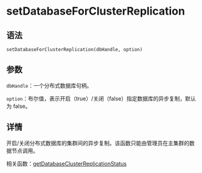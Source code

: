 # setDatabaseForClusterReplication

## 语法

`setDatabaseForClusterReplication(dbHandle, option)`

## 参数

`dbHandle`：一个分布式数据库句柄。

`option`：布尔值，表示开启（true）/关闭（false）指定数据库的异步复制，默认为 false。

## 详情

开启/关闭分布式数据库的集群间的异步复制。该函数只能由管理员在主集群的数据节点调用。

相关函数：[getDatabaseClusterReplicationStatus](../g/getDatabaseClusterReplicationStatus.md)

